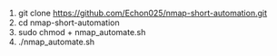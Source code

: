 1. git clone https://github.com/Echon025/nmap-short-automation.git
2. cd nmap-short-automation
3. sudo chmod + nmap_automate.sh
4. ./nmap_automate.sh
